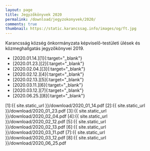 ```yaml
---
layout: page
title: Jegyzőkönyvek 2020
permalink: /download/jegyzokonyvek/2020/
comments: true
thumbnail: https://static.karancssag.info/images/og/ft.jpg
---
```


Karancsság község önkormányzata képviselő-testületi ülések és közmeghallgatás jegyzőkönyvei 2019.

+ [2020.01.14.][1]{:target="_blank"}
+ [2020.01.23.][2]{:target="_blank"}
+ [2020.02.04.][3]{:target="_blank"}
+ [2020.02.12.][4]{:target="_blank"}
+ [2020.02.13.][5]{:target="_blank"}
+ [2020.03.11.][6]{:target="_blank"}
+ [2020.03.12.][7]{:target="_blank"}
+ [2020.06.25.][8]{:target="_blank"}

[1]:{{ site.static_url }}/download/2020_01_14.pdf
[2]:{{ site.static_url }}/download/2020_01_23.pdf
[3]:{{ site.static_url }}/download/2020_02_04.pdf
[4]:{{ site.static_url }}/download/2020_02_12.pdf
[5]:{{ site.static_url }}/download/2020_02_13.pdf
[6]:{{ site.static_url }}/download/2020_03_11.pdf
[7]:{{ site.static_url }}/download/2020_03_12.pdf
[8]:{{ site.static_url }}/download/2020_06_25.pdf
